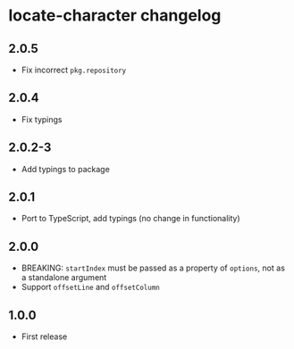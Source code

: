 # locate-character changelog

## 2.0.5

* Fix incorrect `pkg.repository`

## 2.0.4

* Fix typings

## 2.0.2-3

* Add typings to package

## 2.0.1

* Port to TypeScript, add typings (no change in functionality)

## 2.0.0

* BREAKING: `startIndex` must be passed as a property of `options`, not as a standalone argument
* Support `offsetLine` and `offsetColumn`

## 1.0.0

* First release
